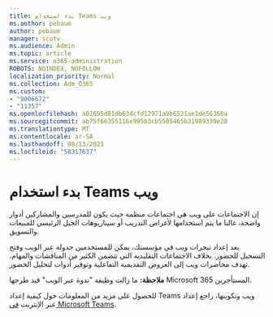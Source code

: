 ```yaml
---
title: بدء استخدام Teams ويب
ms.author: pebaum
author: pebaum
manager: scotv
ms.audience: Admin
ms.topic: article
ms.service: o365-administration
ROBOTS: NOINDEX, NOFOLLOW
localization_priority: Normal
ms.collection: Adm_O365
ms.custom:
- "9006672"
- "11357"
ms.openlocfilehash: a82695d81db634cfd12971a9b6521ae1de56360a
ms.sourcegitcommit: ab75f66355116e995b3cb5505465b31989339e28
ms.translationtype: MT
ms.contentlocale: ar-SA
ms.lasthandoff: 08/13/2021
ms.locfileid: "58317637"
---
```

# <a name="getting-started-with-teams-webinars"></a>بدء استخدام Teams ويب

إن الاجتماعات على ويب هي اجتماعات منظمة حيث يكون للمدرسين والمشاركين أدوار واضحة، غالبا ما يتم استخدامها لأغراض التدريب أو سيناريوهات الجيل الرئيسي للمبيعات والتسويق.

بعد إعداد نيجرات ويب في مؤسستك، يمكن للمستخدمين جدولة عبر الويب وفتح التسجيل للحضور. بخلاف الاجتماعات التقليدية التي تتضمن الكثير من المناقشات والمهام، تهدف محاضرات ويب إلى العروض التقديمية التفاعلية وتوفير أدوات لتحليل الحضور.

**ملاحظة:** ما زالت وظيفة "ندوة عبر الويب" قيد طرحها Microsoft 365 المستأجرين. 

للحصول على مزيد من المعلومات حول كيفية إعداد Teams ويب وتكوينها، راجع إعداد عبر الإنترنت [في Microsoft Teams](https://docs.microsoft.com/microsoftteams/set-up-webinars).